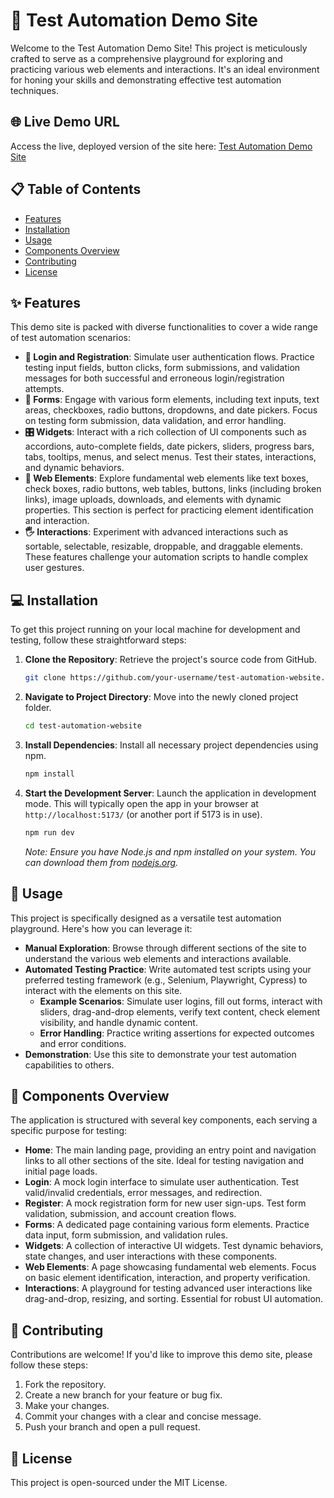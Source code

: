 # 🧪 Test Automation Demo Site

Welcome to the Test Automation Demo Site! This project is meticulously crafted to serve as a comprehensive playground for exploring and practicing various web elements and interactions. It's an ideal environment for honing your skills and demonstrating effective test automation techniques.

## 🌐 Live Demo URL

Access the live, deployed version of the site here: [Test Automation Demo Site](https://test-automation-website.vercel.app/)

## 📋 Table of Contents

- [Features](#features)
- [Installation](#installation)
- [Usage](#usage)
- [Components Overview](#components-overview)
- [Contributing](#contributing)
- [License](#license)

## ✨ Features

This demo site is packed with diverse functionalities to cover a wide range of test automation scenarios:

-   **🔐 Login and Registration**: Simulate user authentication flows. Practice testing input fields, button clicks, form submissions, and validation messages for both successful and erroneous login/registration attempts.
-   **📝 Forms**: Engage with various form elements, including text inputs, text areas, checkboxes, radio buttons, dropdowns, and date pickers. Focus on testing form submission, data validation, and error handling.
-   **🎛️ Widgets**: Interact with a rich collection of UI components such as accordions, auto-complete fields, date pickers, sliders, progress bars, tabs, tooltips, menus, and select menus. Test their states, interactions, and dynamic behaviors.
-   **🔗 Web Elements**: Explore fundamental web elements like text boxes, check boxes, radio buttons, web tables, buttons, links (including broken links), image uploads, downloads, and elements with dynamic properties. This section is perfect for practicing element identification and interaction.
-   **🖐️ Interactions**: Experiment with advanced interactions such as sortable, selectable, resizable, droppable, and draggable elements. These features challenge your automation scripts to handle complex user gestures.

## 💻 Installation

To get this project running on your local machine for development and testing, follow these straightforward steps:

1.  **Clone the Repository**: Retrieve the project's source code from GitHub.
    ```sh
    git clone https://github.com/your-username/test-automation-website.git
    ```
2.  **Navigate to Project Directory**: Move into the newly cloned project folder.
    ```sh
    cd test-automation-website
    ```
3.  **Install Dependencies**: Install all necessary project dependencies using npm.
    ```sh
    npm install
    ```
4.  **Start the Development Server**: Launch the application in development mode. This will typically open the app in your browser at `http://localhost:5173/` (or another port if 5173 is in use).
    ```sh
    npm run dev
    ```
    _Note: Ensure you have Node.js and npm installed on your system. You can download them from [nodejs.org](https://nodejs.org/)._

## 🚀 Usage

This project is specifically designed as a versatile test automation playground. Here's how you can leverage it:

-   **Manual Exploration**: Browse through different sections of the site to understand the various web elements and interactions available.
-   **Automated Testing Practice**: Write automated test scripts using your preferred testing framework (e.g., Selenium, Playwright, Cypress) to interact with the elements on this site.
    -   **Example Scenarios**: Simulate user logins, fill out forms, interact with sliders, drag-and-drop elements, verify text content, check element visibility, and handle dynamic content.
    -   **Error Handling**: Practice writing assertions for expected outcomes and error conditions.
-   **Demonstration**: Use this site to demonstrate your test automation capabilities to others.

## 🧩 Components Overview

The application is structured with several key components, each serving a specific purpose for testing:

-   **Home**: The main landing page, providing an entry point and navigation links to all other sections of the site. Ideal for testing navigation and initial page loads.
-   **Login**: A mock login interface to simulate user authentication. Test valid/invalid credentials, error messages, and redirection.
-   **Register**: A mock registration form for new user sign-ups. Test form validation, submission, and account creation flows.
-   **Forms**: A dedicated page containing various form elements. Practice data input, form submission, and validation rules.
-   **Widgets**: A collection of interactive UI widgets. Test dynamic behaviors, state changes, and user interactions with these components.
-   **Web Elements**: A page showcasing fundamental web elements. Focus on basic element identification, interaction, and property verification.
-   **Interactions**: A playground for testing advanced user interactions like drag-and-drop, resizing, and sorting. Essential for robust UI automation.

## 🤝 Contributing

Contributions are welcome! If you'd like to improve this demo site, please follow these steps:

1.  Fork the repository.
2.  Create a new branch for your feature or bug fix.
3.  Make your changes.
4.  Commit your changes with a clear and concise message.
5.  Push your branch and open a pull request.

## 📄 License

This project is open-sourced under the MIT License.
